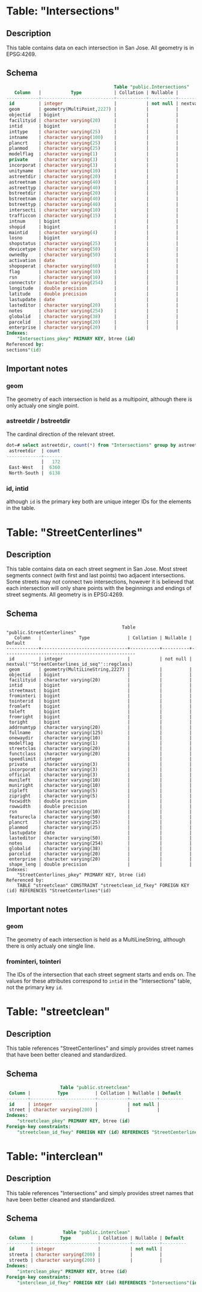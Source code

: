 # Table: "Intersections"

## Description
This table contains data on each intersection in San Jose. All geometry is in EPSG:4269.

## Schema

```sql
                                        Table "public.Intersections"
   Column   |           Type            | Collation | Nullable |                   Default                   
------------+---------------------------+-----------+----------+---------------------------------------------
 id         | integer                   |           | not null | nextval('"Intersections_id_seq"'::regclass)
 geom       | geometry(MultiPoint,2227) |           |          | 
 objectid   | bigint                    |           |          | 
 facilityid | character varying(20)     |           |          | 
 intid      | bigint                    |           |          | 
 inttype    | character varying(25)     |           |          | 
 intname    | character varying(100)    |           |          | 
 plancrt    | character varying(25)     |           |          | 
 planmod    | character varying(25)     |           |          | 
 modelflag  | character varying(1)      |           |          | 
 private    | character varying(3)      |           |          | 
 incorporat | character varying(3)      |           |          | 
 unityname  | character varying(10)     |           |          | 
 astreetdir | character varying(20)     |           |          | 
 astreetnam | character varying(40)     |           |          | 
 astreettyp | character varying(40)     |           |          | 
 bstreetdir | character varying(20)     |           |          | 
 bstreetnam | character varying(40)     |           |          | 
 bstreettyp | character varying(40)     |           |          | 
 intersecti | character varying(10)     |           |          | 
 trafficcon | character varying(15)     |           |          | 
 intnum     | bigint                    |           |          | 
 shopid     | bigint                    |           |          | 
 maintid    | character varying(4)      |           |          | 
 losno      | bigint                    |           |          | 
 shopstatus | character varying(25)     |           |          | 
 devicetype | character varying(50)     |           |          | 
 ownedby    | character varying(50)     |           |          | 
 activation | date                      |           |          | 
 shopoperat | character varying(60)     |           |          | 
 flag       | character varying(10)     |           |          | 
 rsn        | character varying(10)     |           |          | 
 connectstr | character varying(254)    |           |          | 
 longitude  | double precision          |           |          | 
 latitude   | double precision          |           |          | 
 lastupdate | date                      |           |          | 
 lasteditor | character varying(20)     |           |          | 
 notes      | character varying(254)    |           |          | 
 globalid   | character varying(38)     |           |          | 
 parcelid   | character varying(20)     |           |          | 
 enterprise | character varying(20)     |           |          | 
Indexes:
    "Intersections_pkey" PRIMARY KEY, btree (id)
Referenced by:
sections"(id)
```
## Important notes

### geom
The geometry of each intersection is held as a multipoint, although there is only actualy one single point.

### astreetdir / bstreetdir
The cardinal direction of the relevant street.
```sql
dot=# select astreetdir, count(*) from "Intersections" group by astreetdir;
 astreetdir  | count 
-------------+-------
             |   172
 East-West   |  6360
 North-South |  6138
```

### id, intid
although `id` is the primary key both are unique integer IDs for the elements in the table.

# Table: "StreetCenterlines"

## Description
This table contains data on each street segment in San Jose. Most street segments connect (with first and last points) two adjacent intersections. Some streets may not connect two intersections, however it is believed that each intersection will only share points with the beginnings and endings of street segments. All geometry is in EPSG:4269.

## Schema
```
                                           Table "public.StreetCenterlines"
   Column   |              Type              | Collation | Nullable |                     Default                     
------------+--------------------------------+-----------+----------+-------------------------------------------------
 id         | integer                        |           | not null | nextval('"StreetCenterlines_id_seq"'::regclass)
 geom       | geometry(MultiLineString,2227) |           |          | 
 objectid   | bigint                         |           |          | 
 facilityid | character varying(20)          |           |          | 
 intid      | bigint                         |           |          | 
 streetmast | bigint                         |           |          | 
 frominteri | bigint                         |           |          | 
 tointerid  | bigint                         |           |          | 
 fromleft   | bigint                         |           |          | 
 toleft     | bigint                         |           |          | 
 fromright  | bigint                         |           |          | 
 toright    | bigint                         |           |          | 
 addrnumtyp | character varying(20)          |           |          | 
 fullname   | character varying(125)         |           |          | 
 onewaydir  | character varying(10)          |           |          | 
 modelflag  | character varying(1)           |           |          | 
 streetclas | character varying(20)          |           |          | 
 functclass | character varying(20)          |           |          | 
 speedlimit | integer                        |           |          | 
 private    | character varying(3)           |           |          | 
 incorporat | character varying(3)           |           |          | 
 official   | character varying(3)           |           |          | 
 munileft   | character varying(10)          |           |          | 
 muniright  | character varying(10)          |           |          | 
 zipleft    | character varying(5)           |           |          | 
 zipright   | character varying(5)           |           |          | 
 focwidth   | double precision               |           |          | 
 rowwidth   | double precision               |           |          | 
 rsn        | character varying(10)          |           |          | 
 featurecla | character varying(50)          |           |          | 
 plancrt    | character varying(25)          |           |          | 
 planmod    | character varying(25)          |           |          | 
 lastupdate | date                           |           |          | 
 lasteditor | character varying(50)          |           |          | 
 notes      | character varying(254)         |           |          | 
 globalid   | character varying(38)          |           |          | 
 parcelid   | character varying(20)          |           |          | 
 enterprise | character varying(20)          |           |          | 
 shape_leng | double precision               |           |          | 
Indexes:
    "StreetCenterlines_pkey" PRIMARY KEY, btree (id)
Referenced by:
    TABLE "streetclean" CONSTRAINT "streetclean_id_fkey" FOREIGN KEY (id) REFERENCES "StreetCenterlines"(id)
```

## Important notes

### geom
The geometry of each intersection is held as a MultiLineString, although there is only actualy one single line.

### frominteri, tointeri
The IDs of the intersection that each street segment starts and ends on. The values for these attributes correspond to `intid` in the "Intersections" table, not the primary key `id`.

# Table: "streetclean"

## Description
This table references "StreetCenterlines" and simply provides street names that have been better cleaned and standardized.

## Schema
```sql
                    Table "public.streetclean"
 Column |          Type          | Collation | Nullable | Default 
--------+------------------------+-----------+----------+---------
 id     | integer                |           | not null | 
 street | character varying(200) |           |          | 
Indexes:
    "streetclean_pkey" PRIMARY KEY, btree (id)
Foreign-key constraints:
    "streetclean_id_fkey" FOREIGN KEY (id) REFERENCES "StreetCenterlines"(id)
```

# Table: "interclean"

## Description
This table references "Intersections" and simply provides street names that have been better cleaned and standardized.

## Schema
```sql
                     Table "public.interclean"
 Column  |          Type          | Collation | Nullable | Default 
---------+------------------------+-----------+----------+---------
 id      | integer                |           | not null | 
 streeta | character varying(200) |           |          | 
 streetb | character varying(200) |           |          | 
Indexes:
    "interclean_pkey" PRIMARY KEY, btree (id)
Foreign-key constraints:
    "interclean_id_fkey" FOREIGN KEY (id) REFERENCES "Intersections"(id)
```